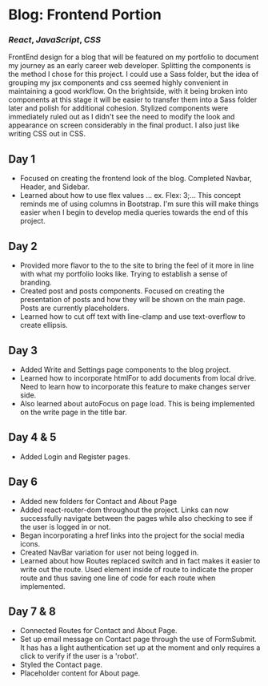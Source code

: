 # Blog: Frontend Portion
### *React*, *JavaScript*, *CSS*

FrontEnd design for a blog that will be featured on my portfolio to document my journey as an early career web developer.
Splitting the components is the method I chose for this project. I could use a Sass folder, but the idea of grouping my jsx components and css seemed highly convenient in maintaining a good workflow. On the brightside, with it being broken into components at this stage it will be easier to transfer them into a Sass folder later and polish for additional cohesion. Stylized components were immediately ruled out as I didn't see the need to modify the look and appearance on screen considerably in the final product. I also just like writing CSS out in CSS.

## Day 1
- Focused on creating the frontend look of the blog. Completed Navbar, Header, and Sidebar.
- Learned about how to use flex values ... ex. Flex: 3;... This concept reminds me of using columns in Bootstrap. I'm sure this will make things easier when I begin to develop media queries towards the end of this project.

## Day 2
- Provided more flavor to the to the site to bring the feel of it more in line with what my portfolio looks like. Trying to establish a sense of branding.
- Created post and posts components. Focused on creating the presentation of posts and how they will be shown on the main page. Posts are currently placeholders.
- Learned how to cut off text with line-clamp and use text-overflow to create ellipsis.

## Day 3
- Added Write and Settings page components to the blog project.
- Learned how to incorporate htmlFor to add documents from local drive. Need to learn how to incorporate this feature to make changes server side.
- Also learned about autoFocus on page load. This is being implemented on the write page in the title bar.

## Day 4 & 5
- Added Login and Register pages.

## Day 6
- Added new folders for Contact and About Page
- Added react-router-dom throughout the project. Links can now successfully navigate between the pages while also checking to see if the user is logged in or not.
- Began incorporating a href links into the project for the social media icons.
- Created NavBar variation for user not being logged in.
- Learned about how Routes replaced switch and in fact makes it easier to write out the route. Used element inside of route to indicate the proper route and thus saving one line of code for each route when implemented.

## Day 7 & 8
- Connected Routes for Contact and About Page.
- Set up email message on Contact page through the use of FormSubmit. It has has a light authentication set up at the moment and only requires a click to verify if the user is a 'robot'.
- Styled the Contact page.
- Placeholder content for About page.
